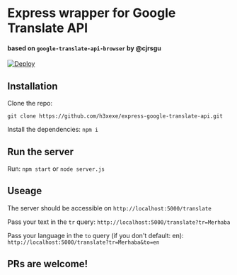 # Express wrapper for Google Translate API

#### based on `google-translate-api-browser` by @cjrsgu

[![Deploy](https://www.herokucdn.com/deploy/button.svg)](https://heroku.com/deploy)

## Installation

Clone the repo:

`git clone https://github.com/h3xexe/express-google-translate-api.git`

Install the dependencies: `npm i`

## Run the server

Run: `npm start` or `node server.js`

## Useage

The server should be accessible on `http://localhost:5000/translate`

Pass your text in the `tr` query: `http://localhost:5000/translate?tr=Merhaba`

Pass your language in the `to` query (if you don't default: en): `http://localhost:5000/translate?tr=Merhaba&to=en`

## PRs are welcome!
